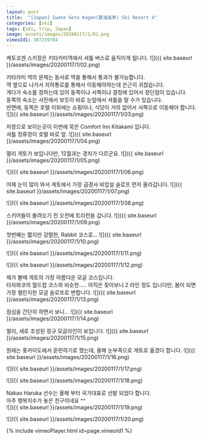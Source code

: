 ```yaml
---
layout: post
title:  "[Japan] Iwate Geto Kogen(夏油高原) Ski Resort 4"
categories: [ski]
tags: [ski, trip, Japan]
image: assets/images/20200117/1/01.png
vimeoId1: 387239784
---
```


케토코겐 스키장은 키타카미역에서 셔틀 버스로 움직이게 됩니다.
![]({{ site.baseurl }}/assets/images/20200117/1/02.png)

키타카미 역의 문제는 동서로 역을 통해서 통과가 불가능합니다.     
역 옆으로 나가서 지하통로를 통해서 이동해야하는데 은근히 귀찮습니다.     
게다가 숙소를 정하는데 있어 동쪽이냐 서쪽이냐 결정에 있어서 장단점이 있습니다.    
동쪽의 숙소는 사진에서 보듯이 바로 눈앞에서 셔틀을 탈 수가 있습니다.   
반면에,   동쪽은 호텔 이외에는 쇼핑이나, 식당이 거의 없어서 서쪽으로 이동해야 합니다.    
![]({{ site.baseurl }}/assets/images/20200117/1/03.png)

차창으로 보이는곳이 이번에 묵은 Comfort Inn Kitakami 입니다.   
셔틀 정류장이 호텔 바로 앞.
![]({{ site.baseurl }}/assets/images/20200117/1/04.png)

멀리 게토가 보입니다만, 12월과는 경치가 다르군요.
![]({{ site.baseurl }}/assets/images/20200117/1/05.png)

![]({{ site.baseurl }}/assets/images/20200117/1/06.png)

어제 눈이 많이 와서 게토에서 가장 급경사 비압설 슬로프 먼저 올라갑니다.
![]({{ site.baseurl }}/assets/images/20200117/1/07.png)

![]({{ site.baseurl }}/assets/images/20200117/1/08.png)

스키어들이 몰려오기 전 오전에 트리런을 갑니다.
![]({{ site.baseurl }}/assets/images/20200117/1/09.png)

첫번째는 짧지만 강렬한, Rabbit 코스로...
![]({{ site.baseurl }}/assets/images/20200117/1/10.png)

![]({{ site.baseurl }}/assets/images/20200117/1/11.png)

![]({{ site.baseurl }}/assets/images/20200117/1/12.png)

제가 볼때 게토의 가장 아름다운 모글 코스입니다.    
타자와코의 월드컵 코스와 비슷한.....
아직은 찾아보니 2 라인 정도 입니다만, 봄이 되면 가장 챌린지한 모글 슬로프로 변합니다.
![]({{ site.baseurl }}/assets/images/20200117/1/13.png)

점심을 간단히 하면서 보니...
![]({{ site.baseurl }}/assets/images/20200117/1/14.png)

멀리, 새로 조성된 정규 모글라인이 보입니다.
![]({{ site.baseurl }}/assets/images/20200117/1/15.png)

원래는 홋카이도에서 훈련하기로 했는데, 올해 눈부족으로 게토로 옮겼다 합니다.
![]({{ site.baseurl }}/assets/images/20200117/1/16.png)

![]({{ site.baseurl }}/assets/images/20200117/1/17.png)

![]({{ site.baseurl }}/assets/images/20200117/1/18.png)

Nakao Haruka 선수는 올해 부터 국가대표로 선발 되었다 합니다.    
아주 행복지수가 놓은 친구이네요 ^^     
![]({{ site.baseurl }}/assets/images/20200117/1/19.png)

![]({{ site.baseurl }}/assets/images/20200117/1/20.png)




{% include vimeoPlayer.html id=page.vimeoId1 %}